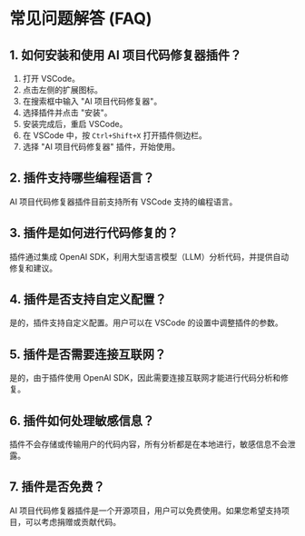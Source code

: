 # 常见问题解答 (FAQ)

## 1. 如何安装和使用 AI 项目代码修复器插件？

1. 打开 VSCode。
2. 点击左侧的扩展图标。
3. 在搜索框中输入 "AI 项目代码修复器"。
4. 选择插件并点击 "安装"。
5. 安装完成后，重启 VSCode。
6. 在 VSCode 中，按 `Ctrl+Shift+X` 打开插件侧边栏。
7. 选择 "AI 项目代码修复器" 插件，开始使用。

## 2. 插件支持哪些编程语言？

AI 项目代码修复器插件目前支持所有 VSCode 支持的编程语言。

## 3. 插件是如何进行代码修复的？

插件通过集成 OpenAI SDK，利用大型语言模型（LLM）分析代码，并提供自动修复和建议。

## 4. 插件是否支持自定义配置？

是的，插件支持自定义配置。用户可以在 VSCode 的设置中调整插件的参数。

## 5. 插件是否需要连接互联网？

是的，由于插件使用 OpenAI SDK，因此需要连接互联网才能进行代码分析和修复。

## 6. 插件如何处理敏感信息？

插件不会存储或传输用户的代码内容，所有分析都是在本地进行，敏感信息不会泄露。

## 7. 插件是否免费？

AI 项目代码修复器插件是一个开源项目，用户可以免费使用。如果您希望支持项目，可以考虑捐赠或贡献代码。